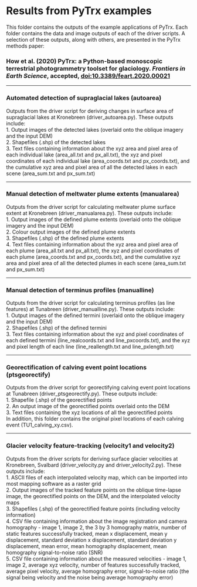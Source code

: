 # Results from PyTrx examples 
This folder contains the outputs of the example applications of PyTrx. Each folder contains the data and image outputs of each of the driver scripts. A selection of these outputs, along with others, are presented in the PyTrx methods paper:

<h3>How et al. (2020) PyTrx: a Python-based monoscopic terrestrial photogrammetry toolset for glaciology. <i>Frontiers in Earth Science</i>, accepted, <a href="https://dx.doi.org/10.3389/feart.2020.00021">doi:10.3389/feart.2020.00021</a></h3>

<hr>

<h3>Automated detection of supraglacial lakes (autoarea)</h3>
Outputs from the driver script for deriving changes in surface area of supraglacial lakes at Kronebreen (driver_autoarea.py). These outputs include: <br>
1. Output images of the detected lakes (overlaid onto the oblique imagery and the input DEM) <br>
2. Shapefiles (.shp) of the detected lakes <br>
3. Text files containing information about the xyz area and pixel area of each individual lake (area_all.txt and px_all.txt), the xyz and pixel coordinates of each individual lake (area_coords.txt and px_coords.txt), and the cumulative xyz area and pixel area of all the detected lakes in each scene (area_sum.txt and px_sum.txt) <br>

<hr>

<h3>Manual detection of meltwater plume extents (manualarea)</h3>
Outputs from the driver script for calculating meltwater plume surface extent at Kronebreen (driver_manualarea.py). These outputs include: <br>
1. Output images of the defined plume extents (overlaid onto the oblique imagery and the input DEM) <br>
2. Colour output images of the defined plume extents <br> 
3. Shapefiles (.shp) of the defined plume extents <br>
4. Text files containing information about the xyz area and pixel area of each plume (area_all.txt and px_all.txt), the xyz and pixel coordinates of each plume (area_coords.txt and px_coords.txt), and the cumulative xyz area and pixel area of all the detected plumes in each scene (area_sum.txt and px_sum.txt)

<hr>

<h3>Manual detection of terminus profiles (manualline)</h3>
Outputs from the driver script for calculating terminus profiles (as line features) at Tunabreen (driver_manualline.py). These outputs include: <br>
1. Output images of the defined termini (overlaid onto the oblique imagery and the input DEM) <br>
2. Shapefiles (.shp) of the defined termini <br>
3. Text files containing information about the xyz and pixel coordinates of each defined termini (line_realcoords.txt and line_pxcoords.txt), and the xyz and pixel length of each line (line_reallength.txt and line_pxlength.txt)

<hr>

<h3>Georectification of calving event point locations (ptsgeorectify)</h3>
Outputs from the driver script for georectifying calving event point locations at Tunabreen (driver_ptsgeorectify.py). These outputs include: <br>
1. Shapefile (.shp) of the georectified points <br> 
2. An output image of the georectified points overlaid onto the DEM <br>
3. Text files containing the xyz locations of all the georectified points <br>
In addition, this folder contains the original pixel locations of each calving event (TU1_calving_xy.csv).

<hr>

<h3>Glacier velocity feature-tracking (velocity1 and velocity2)</h3>
Outputs from the driver scripts for deriving surface glacier velocities at Kronebreen, Svalbard (driver_velocity.py and driver_velocity2.py). These outputs include: <br>
1. ASCII files of each interpolated velocity map, which can be imported into most mapping software as a raster grid <br>
2. Output images of the tracked feature points on the oblique time-lapse image, the georectified points on the DEM, and the interpolated velocity maps <br> 
3. Shapefiles (.shp) of the georectified feature points (including velocity information) <br>
4. CSV file containing information about the image registration and camera homography - image 1, image 2, the 3 by 3 homography matrix, number of static features successfully tracked, mean x displacement, mean y displacement, standard deviation x displacement, standard deviation y displacement, mean error, mean homography displacement, mean homography signal-to-noise ratio (SNR) <br>
5. CSV file containing information about the measured velocities - image 1, image 2, average xyz velocity, number of features successfully tracked, average pixel velocity, average homography error, signal-to-noise ratio (the signal being velocity and the noise being average homography error)
